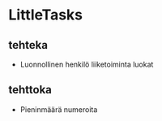 # LittleTasks

## tehteka
- Luonnollinen henkilö liiketoiminta luokat

## tehttoka
- Pieninmäärä numeroita 
